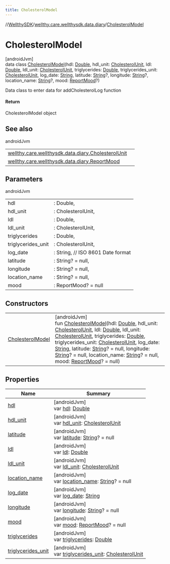 ```yaml
---
title: CholesterolModel
---
```

//[WellthySDK](../../../index.html)/[wellthy.care.wellthysdk.data.diary](../index.html)/[CholesterolModel](index.html)



# CholesterolModel



[androidJvm]\
data class [CholesterolModel](index.html)(hdl: [Double](https://kotlinlang.org/api/latest/jvm/stdlib/kotlin/-double/index.html), hdl_unit: [CholesterolUnit](../-cholesterol-unit/index.html), ldl: [Double](https://kotlinlang.org/api/latest/jvm/stdlib/kotlin/-double/index.html), ldl_unit: [CholesterolUnit](../-cholesterol-unit/index.html), triglycerides: [Double](https://kotlinlang.org/api/latest/jvm/stdlib/kotlin/-double/index.html), triglycerides_unit: [CholesterolUnit](../-cholesterol-unit/index.html), log_date: [String](https://kotlinlang.org/api/latest/jvm/stdlib/kotlin/-string/index.html), latitude: [String](https://kotlinlang.org/api/latest/jvm/stdlib/kotlin/-string/index.html)?, longitude: [String](https://kotlinlang.org/api/latest/jvm/stdlib/kotlin/-string/index.html)?, location_name: [String](https://kotlinlang.org/api/latest/jvm/stdlib/kotlin/-string/index.html)?, mood: [ReportMood](../-report-mood/index.html)?)

Data class to enter data for addCholesterolLog function



#### Return



CholesterolModel object



## See also


androidJvm

| | |
|---|---|
| [wellthy.care.wellthysdk.data.diary.CholesterolUnit](../-cholesterol-unit/index.html) |  |
| [wellthy.care.wellthysdk.data.diary.ReportMood](../-report-mood/index.html) |  |



## Parameters


androidJvm

| | |
|---|---|
| hdl | : Double, |
| hdl_unit | : CholesterolUnit, |
| ldl | : Double, |
| ldl_unit | : CholesterolUnit, |
| triglycerides | : Double, |
| triglycerides_unit | : CholesterolUnit, |
| log_date | : String, // ISO 8601 Date format |
| latitude | : String? = null, |
| longitude | : String? = null, |
| location_name | : String? = null, |
| mood | : ReportMood? = null |



## Constructors


| | |
|---|---|
| [CholesterolModel](-cholesterol-model.html) | [androidJvm]<br>fun [CholesterolModel](-cholesterol-model.html)(hdl: [Double](https://kotlinlang.org/api/latest/jvm/stdlib/kotlin/-double/index.html), hdl_unit: [CholesterolUnit](../-cholesterol-unit/index.html), ldl: [Double](https://kotlinlang.org/api/latest/jvm/stdlib/kotlin/-double/index.html), ldl_unit: [CholesterolUnit](../-cholesterol-unit/index.html), triglycerides: [Double](https://kotlinlang.org/api/latest/jvm/stdlib/kotlin/-double/index.html), triglycerides_unit: [CholesterolUnit](../-cholesterol-unit/index.html), log_date: [String](https://kotlinlang.org/api/latest/jvm/stdlib/kotlin/-string/index.html), latitude: [String](https://kotlinlang.org/api/latest/jvm/stdlib/kotlin/-string/index.html)? = null, longitude: [String](https://kotlinlang.org/api/latest/jvm/stdlib/kotlin/-string/index.html)? = null, location_name: [String](https://kotlinlang.org/api/latest/jvm/stdlib/kotlin/-string/index.html)? = null, mood: [ReportMood](../-report-mood/index.html)? = null) |


## Properties


| Name | Summary |
|---|---|
| [hdl](hdl.html) | [androidJvm]<br>var [hdl](hdl.html): [Double](https://kotlinlang.org/api/latest/jvm/stdlib/kotlin/-double/index.html) |
| [hdl_unit](hdl_unit.html) | [androidJvm]<br>var [hdl_unit](hdl_unit.html): [CholesterolUnit](../-cholesterol-unit/index.html) |
| [latitude](latitude.html) | [androidJvm]<br>var [latitude](latitude.html): [String](https://kotlinlang.org/api/latest/jvm/stdlib/kotlin/-string/index.html)? = null |
| [ldl](ldl.html) | [androidJvm]<br>var [ldl](ldl.html): [Double](https://kotlinlang.org/api/latest/jvm/stdlib/kotlin/-double/index.html) |
| [ldl_unit](ldl_unit.html) | [androidJvm]<br>var [ldl_unit](ldl_unit.html): [CholesterolUnit](../-cholesterol-unit/index.html) |
| [location_name](location_name.html) | [androidJvm]<br>var [location_name](location_name.html): [String](https://kotlinlang.org/api/latest/jvm/stdlib/kotlin/-string/index.html)? = null |
| [log_date](log_date.html) | [androidJvm]<br>var [log_date](log_date.html): [String](https://kotlinlang.org/api/latest/jvm/stdlib/kotlin/-string/index.html) |
| [longitude](longitude.html) | [androidJvm]<br>var [longitude](longitude.html): [String](https://kotlinlang.org/api/latest/jvm/stdlib/kotlin/-string/index.html)? = null |
| [mood](mood.html) | [androidJvm]<br>var [mood](mood.html): [ReportMood](../-report-mood/index.html)? = null |
| [triglycerides](triglycerides.html) | [androidJvm]<br>var [triglycerides](triglycerides.html): [Double](https://kotlinlang.org/api/latest/jvm/stdlib/kotlin/-double/index.html) |
| [triglycerides_unit](triglycerides_unit.html) | [androidJvm]<br>var [triglycerides_unit](triglycerides_unit.html): [CholesterolUnit](../-cholesterol-unit/index.html) |

